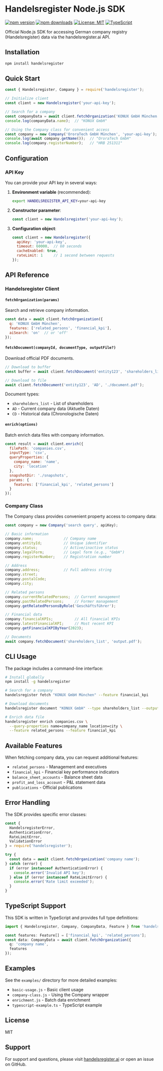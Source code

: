# Handelsregister Node.js SDK

[![npm version](https://img.shields.io/npm/v/handelsregister.svg)](https://www.npmjs.com/package/handelsregister)
[![npm downloads](https://img.shields.io/npm/dm/handelsregister.svg)](https://www.npmjs.com/package/handelsregister)
[![License: MIT](https://img.shields.io/badge/License-MIT-yellow.svg)](https://opensource.org/licenses/MIT)
[![TypeScript](https://img.shields.io/badge/TypeScript-Ready-blue.svg)](https://www.typescriptlang.org/)

Official Node.js SDK for accessing German company registry (Handelsregister) data via the handelsregister.ai API.

## Installation

```bash
npm install handelsregister
```

## Quick Start

```javascript
const { Handelsregister, Company } = require('handelsregister');

// Initialize client
const client = new Handelsregister('your-api-key');

// Search for a company
const companyData = await client.fetchOrganization('KONUX GmbH München');
console.log(companyData.name);  // "KONUX GmbH"

// Using the Company class for convenient access
const company = new Company('OroraTech GmbH München', 'your-api-key');
console.log(await company.getName());  // "OroraTech GmbH"
console.log(company.registerNumber);   // "HRB 251311"
```

## Configuration

### API Key

You can provide your API key in several ways:

1. **Environment variable** (recommended):
   ```bash
   export HANDELSREGISTER_API_KEY=your-api-key
   ```

2. **Constructor parameter**:
   ```javascript
   const client = new Handelsregister('your-api-key');
   ```

3. **Configuration object**:
   ```javascript
   const client = new Handelsregister({
     apiKey: 'your-api-key',
     timeout: 60000,  // 60 seconds
     cacheEnabled: true,
     rateLimit: 1     // 1 second between requests
   });
   ```

## API Reference

### Handelsregister Client

#### `fetchOrganization(params)`

Search and retrieve company information.

```javascript
const data = await client.fetchOrganization({
  q: 'KONUX GmbH München',
  features: ['related_persons', 'financial_kpi'],
  aiSearch: 'on'  // or 'off'
});
```

#### `fetchDocument(companyId, documentType, outputFile?)`

Download official PDF documents.

```javascript
// Download to buffer
const buffer = await client.fetchDocument('entity123', 'shareholders_list');

// Download to file
await client.fetchDocument('entity123', 'AD', './document.pdf');
```

Document types:
- `shareholders_list` - List of shareholders
- `AD` - Current company data (Aktuelle Daten)
- `CD` - Historical data (Chronologische Daten)

#### `enrich(options)`

Batch enrich data files with company information.

```javascript
const result = await client.enrich({
  filePath: 'companies.csv',
  inputType: 'csv',
  queryProperties: {
    company_name: 'name',
    city: 'location'
  },
  snapshotDir: './snapshots',
  params: {
    features: ['financial_kpi', 'related_persons']
  }
});
```

### Company Class

The Company class provides convenient property access to company data:

```javascript
const company = new Company('search query', apiKey);

// Basic information
company.name;              // Company name
company.entityId;          // Unique identifier
company.status;            // Active/inactive status
company.legalForm;         // Legal form (e.g., "GmbH")
company.registerNumber;    // Registration number

// Address
company.address;           // Full address string
company.street;
company.postalCode;
company.city;

// Related persons
company.currentRelatedPersons;  // Current management
company.pastRelatedPersons;     // Former management
company.getRelatedPersonsByRole('Geschäftsführer');

// Financial data
company.financialKPIs;          // All financial KPIs
company.latestFinancialKPI;     // Most recent KPI
company.getFinancialKPIByYear(2023);

// Documents
await company.fetchDocument('shareholders_list', 'output.pdf');
```

## CLI Usage

The package includes a command-line interface:

```bash
# Install globally
npm install -g handelsregister

# Search for a company
handelsregister fetch "KONUX GmbH München" --feature financial_kpi

# Download documents
handelsregister document "KONUX GmbH" --type shareholders_list --output konux.pdf

# Enrich data file
handelsregister enrich companies.csv \
  --query-properties name=company_name location=city \
  --feature related_persons --feature financial_kpi
```

## Available Features

When fetching company data, you can request additional features:

- `related_persons` - Management and executives
- `financial_kpi` - Financial key performance indicators
- `balance_sheet_accounts` - Balance sheet data
- `profit_and_loss_account` - P&L statement data
- `publications` - Official publications

## Error Handling

The SDK provides specific error classes:

```javascript
const { 
  HandelsregisterError,
  AuthenticationError,
  RateLimitError,
  ValidationError 
} = require('handelsregister');

try {
  const data = await client.fetchOrganization('company name');
} catch (error) {
  if (error instanceof AuthenticationError) {
    console.error('Invalid API key');
  } else if (error instanceof RateLimitError) {
    console.error('Rate limit exceeded');
  }
}
```

## TypeScript Support

This SDK is written in TypeScript and provides full type definitions:

```typescript
import { Handelsregister, Company, CompanyData, Feature } from 'handelsregister';

const features: Feature[] = ['financial_kpi', 'related_persons'];
const data: CompanyData = await client.fetchOrganization({
  q: 'company name',
  features
});
```

## Examples

See the `examples/` directory for more detailed examples:

- `basic-usage.js` - Basic client usage
- `company-class.js` - Using the Company wrapper
- `enrichment.js` - Batch data enrichment
- `typescript-example.ts` - TypeScript example

## License

MIT

## Support

For support and questions, please visit [handelsregister.ai](https://handelsregister.ai) or open an issue on GitHub.